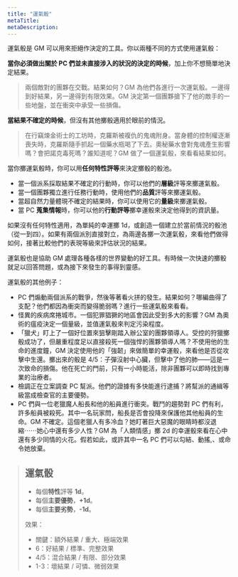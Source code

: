 ```yaml
---
title: "運氣骰"
metaTitle: 
metaDescription: 
---
```


運氣骰是 GM 可以用來拒絕作決定的工具。你以兩種不同的方式使用運氣骰：

**當你必須做出關於 PC 們並未直接涉入的狀況的決定的時候**，加上你不想簡單地決定結果。

> 兩個敵對的團夥在交戰。結果如何？GM 為他們各進行一次運氣骰。一邊得到好結果，另一邊得到有限效果。GM 決定第一個團夥搶下了他的敵手的一些地盤，並在衝突中承受一些損傷。

**當結果不確定的時候**，但沒有其他擲骰適用於眼前的情況。

> 在行竊煉金術士的工坊時，克羅斯被複仇的鬼魂附身。當身體的控制權逐漸喪失時，克羅斯隨手抓起一個藥水瓶喝了下去。奧秘藥水會對鬼魂產生影響嗎？會把諾克毒死嗎？誰知道呢？GM 做了一個運氣骰，來看看結果如何。

當你擲運氣骰時，你可以用**任何特性評等**來決定擲骰的骰池。

* 當一個派系採取結果不確定的行動時，你可以他們的**層級**評等來擲運氣骰。
* 當一個團夥獨立進行任務行動時，使用他們的**品質**評等來擲運氣骰。
* 當超自然力量體現不確定的結果時，你可以使用它的**量級**來擲運氣骰。
* 當 PC **蒐集情報**時，你可以他的**行動評等**擲幸運骰來決定他得到的資訊量。

如果沒有任何特性適用，為單純的幸運擲 1d，或創造一個建立於當前情況的骰池（從一到四）。如果有兩個派別直接對立，為兩邊各擲一次運氣骰，來看他們做得如何，接著比較他們的表現等級來評估狀況的結果。

運氣骰也是協助 GM 處理各種各樣的世界變動的好工具。有時候一次快速的擲骰就足以回答問題，或為接下來發生的事得到靈感。

運氣骰的其他例子：

* PC 們煽動兩個派系的戰爭，然後等著看火拼的發生。結果如何？哪編曲得了支配？他們都因為衝突而變得脆弱嗎？進行一些運氣骰來看看。
* 怪異的疾病席捲城市。一個犯罪猖獗的地區會因此受到多大的影響？GM 為奧術的瘟疫決定一個量級，並值運氣骰來判定污染程度。
* 「獵犬」盯上了一個好位置來狙擊剛踏入辦公室的團夥領導人。受控的<span class="game-term">狩獵</span>擲骰成功了，但嚴重程度足以直接殺死一個強悍的團夥領導人嗎？不使用他的生命的進度鐘，GM 決定使用他的「強韌」來做簡單的幸運骰，來看他是否從攻擊中生還。擲出來的骰是 <span class="game-term">4/5</span>：子彈沒射中心臟，但擊中了他的肺——這是一次致命的損傷。他在死亡的門前，只有一小時能活，除非團夥可以即時找到專業的治療者。
* 檢調正在立案調查 PC 幫派。他們的證據有多快能進行逮捕？將幫派的<span class="game-term">通緝等級</span>當成檢查官的主要優勢。
* PC 們與一位老獵魔人船長和他的船員進行衝突。戰鬥的趨勢對 PC 們有利，許多船員被殺死。其中一名玩家問，船長是否會投降來保護他其他船員的生命。GM 不確定。這個老獵人有多冷血？她盯著巨大惡魔的眼睛時都沒退縮⋯⋯她心中還有多少人性？GM 為「人類情感」擲 2d 的幸運骰來看在心中還有多少同情的火花。假若如此，或許其中一名 PC 們可以<span class="game-term">勾結</span>、<span class="game-term">動搖</span>,、或<span class="game-term">命令</span>她放棄。

> ## 運氣骰
> 
> * 每個**特性**評等 **1d**。
> * 每個**主要優勢**，**+1d**。
> * 每個**主要劣勢**，**-1d**。
> 
> 效果：
> 
> * <span class="game-term">關鍵</span>：額外結果 / 重大、極端效果
> * <span class="game-term">6</span>：好結果 / 標準、完整效果
> * <span class="game-term">4/5</span>：混合結果 / 有限、部分效果
> * <span class="game-term">1-3</span>：壞結果 / 可憐、微弱效果